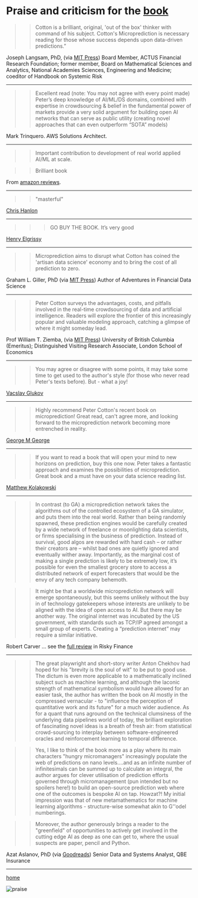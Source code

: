 # Praise and criticism for the [book](https://mitpress.mit.edu/9780262047326/microprediction/)


>>Cotton is a brilliant, original, 'out of the box' thinker with command of his subject. Cotton's Microprediction is necessary reading for those whose success depends upon data-driven predictions.”

Joseph Langsam, PhD, (via [MIT Press](https://mitpress.mit.edu/9780262047326/microprediction/))
Board Member, ACTUS Financial Research Foundation; former member, Board on Mathematical Sciences and Analytics, National Academies Sciences, Engineering and Medicine; coeditor of Handbook on Systemic Risk


---

>> Excellent read (note: You may not agree with every point made) Peter’s deep knowledge of AI/ML/DS domains, combined with expertise in crowdsourcing & belief in the fundamental power of markets provide a very solid argument for building open AI networks that can serve as public utility (creating novel approaches that can even outperform “SOTA” models)

Mark Trinquero. AWS Solutions Architect. 

---

>> Important contribution to development of real world applied AI/ML at scale.

>> Brilliant book


From [amazon reviews](https://www.amazon.com/product-reviews/0262047322/ref=cm_cr_arp_d_show_all?ie=UTF8&reviewerType=all_reviews&pageNumber=1#reviews-filter-bar). 

---

>> "masterful" 

[Chris Hanlon](https://www.linkedin.com/posts/chrishanlon41_thanks-and-congrats-to-peter-cotton-for-this-activity-7006063342142242817-44Dy?utm_source=share&utm_medium=member_desktop)

----

>>> GO BUY THE BOOK. It’s very good

[Henry Elgrissy](https://www.linkedin.com/posts/petercotton_microprediction-building-an-open-ai-network-activity-7009337240870862848-J1jN?utm_source=share&utm_medium=member_desktop)

---

>>Microprediction aims to disrupt what Cotton has coined the 'artisan data science' economy and to bring the cost of all prediction to zero.

Graham L. Giller, PhD (via [MIT Press](https://mitpress.mit.edu/9780262047326/microprediction/))
Author of Adventures in Financial Data Science

---

>>Peter Cotton surveys the advantages, costs, and pitfalls involved in the real-time crowdsourcing of data and artificial intelligence. Readers will explore the frontier of this increasingly popular and valuable modeling approach, catching a glimpse of where it might someday lead.

Prof William T. Ziemba, (via [MIT Press](https://mitpress.mit.edu/9780262047326/microprediction/))
University of British Columbia (Emeritus); 
Distinguished Visiting Research Associate, London School of Economics


---

>> You may agree or disagree with some points, it may take some time to get used to the author's style (for those who never read Peter's texts before). But - what a joy!

[Vacslav Glukov](https://www.linkedin.com/posts/vacslav-glukhov_microprediction-building-an-open-ai-network-activity-6996051627493199872-gz0s?utm_source=share&utm_medium=member_desktop)

--- 

>> Highly recommend Peter Cotton's recent book on microprediction! Great read, can't agree more, and looking forward to the microprediction network becoming more entrenched in reality.

[George M George](https://www.linkedin.com/posts/georg-m-goerg_chatgpt-timeseries-chatgpt-activity-7006471903070560256-vhtF?utm_source=share&utm_medium=member_desktop)

---


>> If you want to read a book that will open your mind to new horizons on prediction, buy this one now. Peter takes a fantastic approach and examines the possibilities of microprediction. Great book and a must have on your data science reading list.

[Matthew Kolakowski](https://www.linkedin.com/posts/outcastdatascientist_datascience-technolgy-programming-activity-6999115308145750016-eSP8?utm_source=share&utm_medium=member_desktop)

---

>>In contrast (to GA) a microprediction network takes the algorithms out of the controlled ecosystem of a GA simulator, and puts them into the real world. Rather than being randomly spawned, these prediction engines would be carefully created by a wide network of freelance or moonlighting data scientists, or firms specialising in the business of prediction. Instead of survival, good algos are rewarded with hard cash – or rather their creators are – whilst bad ones are quietly ignored and eventually wither away. Importantly, as the marginal cost of making a single prediction is likely to be extremely low, it’s possible for even the smallest grocery store to access a distributed network of expert forecasters that would be the envy of any tech company behemoth.

>>It might be that a worldwide microprediction network will emerge spontaneously, but this seems unlikely without the buy in of technology gatekeepers whose interests are unlikely to be aligned with the idea of open access to AI. But there may be another way. The original internet was incubated by the US government, with standards such as TCP/IP agreed amongst a small group of experts. Creating a “prediction internet” may require a similar initiative.

Robert Carver
... see the [full review](https://riskyfinance.com/2022/09/22/microprediction-building-an-open-ai-network/) in Risky Finance

___


>> The great playwright and short-story writer Anton Chekhov had hoped for his "brevity is the soul of wit" to be put to good use. The dictum is even more applicable to a mathematically inclined subject such as machine learning, and although the laconic strength of mathematical symbolism would have allowed for an easier task, the author has written the book on AI mostly in the compressed vernacular - to "influence the perception of quantitative work and its future" for a much wider audience. As for a quant that runs aground on the technical clumsiness of the underlying data pipelines world of today, the brilliant exploration of fascinating novel ideas is a breath of fresh air: from statistical crowd-sourcing to interplay between software-engineered oracles and reinforcement learning to temporal difference.

>> Yes, I like to think of the book more as a play where its main characters "hungry micromanagers" increasingly populate the web of predictions on nano levels....and as an infinite number of infinitesimals can be summed up to calculate an integral, the author argues for clever utilisation of prediction efforts governed through micromanagement (pun intended but no spoilers here!) to build an open-source prediction web where one of the outcomes is bespoke AI on tap. Howzat?! My initial impression was that of new metamathematics for machine learning algorithms - structure-wise somewhat akin to G\''odel numberings.

>> Moreover, the author generously brings a reader to the "greenfield" of opportunities to actively get involved in the cutting edge AI as deep as one can get to, where the usual suspects are paper, pencil and Python.

Azat Aslanov, PhD (via [Goodreads](https://www.goodreads.com/book/show/60323335-microprediction))
Senior Data and Systems Analyst, QBE Insurance

---

[home](https://microprediction.github.io/building_an_open_ai_network/)



![praise](/building_an_open_ai_network/assets/images/praise_and_criticism.png)



